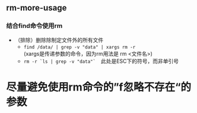 ## rm-more-usage
### 结合find命令使用rm
- （排除）删除除制定文件外的所有文件
	- ``` find /data/ | grep -v "data" | xargs rm -r  ```  
(xargs是传递参数的命令，因为rm用法是 rm <文件名>)
	- ``` rm -r `ls | grep -v "data"`   ```此处是ESC下的符号，而非单引号

# 尽量避免使用rm命令的”f忽略不存在“的参数
